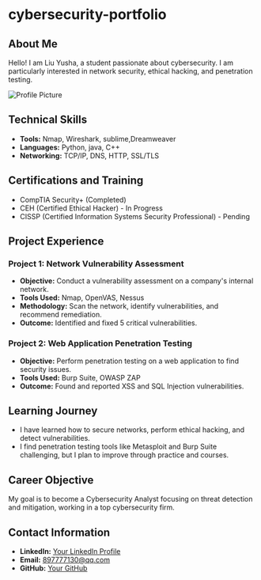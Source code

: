 # cybersecurity-portfolio
## About Me
Hello! I am Liu Yusha, a student passionate about cybersecurity. I am particularly interested in network security, ethical hacking, and penetration testing.

![Profile Picture](link-to-your-photo.jpg)
## Technical Skills
- **Tools:** Nmap, Wireshark, sublime,Dreamweaver
- **Languages:** Python, java, C++
- **Networking:** TCP/IP, DNS, HTTP, SSL/TLS
## Certifications and Training
- CompTIA Security+ (Completed)
- CEH (Certified Ethical Hacker) - In Progress
- CISSP (Certified Information Systems Security Professional) - Pending
## Project Experience
### Project 1: Network Vulnerability Assessment
- **Objective:** Conduct a vulnerability assessment on a company's internal network.
- **Tools Used:** Nmap, OpenVAS, Nessus
- **Methodology:** Scan the network, identify vulnerabilities, and recommend remediation.
- **Outcome:** Identified and fixed 5 critical vulnerabilities.

### Project 2: Web Application Penetration Testing
- **Objective:** Perform penetration testing on a web application to find security issues.
- **Tools Used:** Burp Suite, OWASP ZAP
- **Outcome:** Found and reported XSS and SQL Injection vulnerabilities.
## Learning Journey
- I have learned how to secure networks, perform ethical hacking, and detect vulnerabilities.
- I find penetration testing tools like Metasploit and Burp Suite challenging, but I plan to improve through practice and courses.
## Career Objective
My goal is to become a Cybersecurity Analyst focusing on threat detection and mitigation, working in a top cybersecurity firm.
## Contact Information
- **LinkedIn:** [Your LinkedIn Profile](https://www.linkedin.com/in/yourprofile)
- **Email:** 897777130@qq.com
- **GitHub:** [Your GitHub](https://github.com/yourusername)
